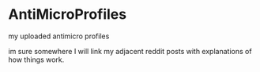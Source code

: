 # AntiMicroProfiles
my uploaded antimicro profiles

im sure somewhere I will link my adjacent reddit posts with explanations of how things work. 
